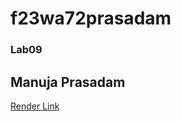 # f23wa72prasadam

### Lab09
## Manuja Prasadam

[Render Link](https://f23wa72prasadam.onrender.com)